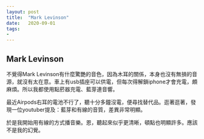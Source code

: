 ```yaml
---
layout: post
title:  "Mark Levinson"
date:   2020-09-01
tags:
-
---
```

## Mark Levinson

不覺得Mark Levinson有什麼驚艷的音色，因為木耳的關係，本身也沒有無損的音源，就沒有太在意。車上有usb插座可以供電，但每次得解鎖iphone才會充電，頗麻煩。所以我都使用點菸器充電、藍芽連音響。

最近Airpods右耳的電池不行了，聽十分多鐘沒電，便尋找替代品。逛著逛著，發現一位youtuber提及：藍芽和有線的音質，差異非常明顯。

於是我開始用有線的方式播音樂。恩，聽起來似乎更清晰，頓點也明顯許多。應該不是我的幻覺。
